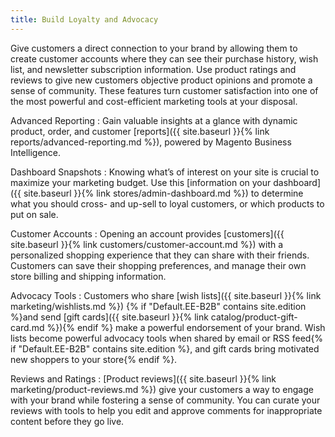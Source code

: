 ```yaml
---
title: Build Loyalty and Advocacy
---
```


Give customers a direct connection to your brand by allowing them to create customer accounts where they can see their purchase history, wish list, and newsletter subscription information. Use product ratings and reviews to give new customers objective product opinions and promote a sense of community. These features turn customer satisfaction into one of the most powerful and cost-efficient marketing tools at your disposal.

Advanced Reporting
:  Gain valuable insights at a glance with dynamic product, order, and customer [reports]({{ site.baseurl }}{% link reports/advanced-reporting.md %}), powered by Magento Business Intelligence.

Dashboard Snapshots
:  Knowing what’s of interest on your site is crucial to maximize your marketing budget. Use this [information on your dashboard]({{ site.baseurl }}{% link stores/admin-dashboard.md %}) to determine what you should cross- and up-sell to loyal customers, or which products to put on sale.

Customer Accounts
:  Opening an account provides [customers]({{ site.baseurl }}{% link customers/customer-account.md %}) with a personalized shopping experience that they can share with their friends. Customers can save their shopping preferences, and manage their own store billing and shipping information.

Advocacy Tools
:  Customers who share [wish lists]({{ site.baseurl }}{% link marketing/wishlists.md %}) {% if "Default.EE-B2B" contains site.edition %}and send [gift cards]({{ site.baseurl }}{% link catalog/product-gift-card.md %}){% endif %} make a powerful endorsement of your brand. Wish lists become powerful advocacy tools when shared by email or RSS feed{% if "Default.EE-B2B" contains site.edition %}, and gift cards bring motivated new shoppers to your store{% endif %}.

Reviews and Ratings
:  [Product reviews]({{ site.baseurl }}{% link marketing/product-reviews.md %}) give your customers a way to engage with your brand while fostering a sense of community. You can curate your reviews with tools to help you edit and approve comments for inappropriate content before they go live.
